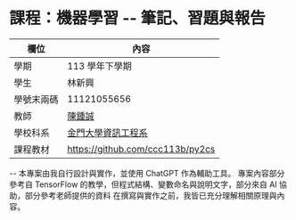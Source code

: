# 課程：機器學習 --  筆記、習題與報告

欄位 | 內容
-----|--------
學期 | 113 學年下學期
學生 |  林新興
學號末兩碼 | 11121055656
教師 | [陳鍾誠](https://www.nqu.edu.tw/educsie/index.php?act=blog&code=list&ids=4)
學校科系 | [金門大學資訊工程系](https://www.nqu.edu.tw/educsie/index.php)
課程教材 | https://github.com/ccc113b/py2cs

--
本專案由我自行設計與實作，並使用 ChatGPT 作為輔助工具。
專案內容部分參考自 TensorFlow 的教學，但程式結構、變數命名與說明文字，部分來自 AI 協助，部分參考老師提供的資料
在撰寫與實作之前，我皆已充分理解相關原理與內容。
